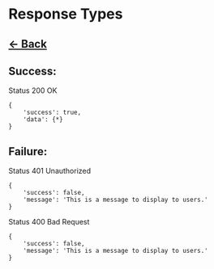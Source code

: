 # Response Types

## [<- Back](../api.md)

## Success: 
Status 200 OK
```
{
    'success': true,
    'data': {*}
}
```
## Failure:
Status 401 Unauthorized
```
{
    'success': false,
    'message': 'This is a message to display to users.'
}
```

Status 400 Bad Request
```
{
    'success': false,
    'message': 'This is a message to display to users.'
}
```
